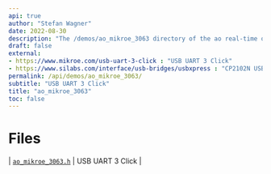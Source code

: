 ```yaml
---
api: true
author: "Stefan Wagner"
date: 2022-08-30
description: "The /demos/ao_mikroe_3063 directory of the ao real-time operating system."
draft: false
external:
- https://www.mikroe.com/usb-uart-3-click : "USB UART 3 Click"
- https://www.silabs.com/interface/usb-bridges/usbxpress : "CP2102N USBXpress USB Bridges"
permalink: /api/demos/ao_mikroe_3063/ 
subtitle: "USB UART 3 Click"
title: "ao_mikroe_3063"
toc: false
---
```


# Files

| [`ao_mikroe_3063.h`](ao_mikroe_3063.h.md) | USB UART 3 Click |
